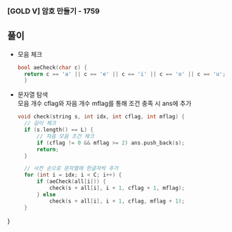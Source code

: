 ### [GOLD V] 암호 만들기 - 1759

## 풀이
- 모음 체크
  ```cpp
  bool aeCheck(char c) {
    return c == 'a' || c == 'e' || c == 'i' || c == 'o' || c == 'u';
    }
  ```

- 문자열 탐색   
  모음 개수 cflag와 자음 개수 mflag를 통해 조건 충족 시 ans에 추가
  ```cpp
  void check(string s, int idx, int cflag, int mflag) {
    // 길이 체크
    if (s.length() == L) {
        // 자음 모음 조건 체크
        if (cflag != 0 && mflag >= 2) ans.push_back(s);
        return;
    }

    // 사전 순으로 문자열에 한글자씩 추가
    for (int i = idx; i < C; i++) {
        if (aeCheck(all[i])) {
            check(s + all[i], i + 1, cflag + 1, mflag);
        } else
            check(s + all[i], i + 1, cflag, mflag + 1);
    }
}
  ```